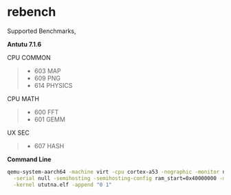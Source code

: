 # rebench

Supported Benchmarks,

**Antutu 7.1.6**

CPU COMMON
> * 603 MAP
> * 609 PNG
> * 614 PHYSICS

CPU MATH
> * 600 FFT
> * 601 GEMM

UX SEC
> * 607 HASH

**Command Line**

```bash
qemu-system-aarch64 -machine virt -cpu cortex-a53 -nographic -monitor null \
  -serial null -semihosting -semihosting-config ram_start=0x40000000 -m 2048M \
  -kernel ututna.elf -append "0 1"
```